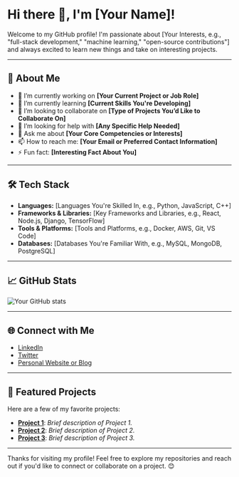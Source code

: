 # Hi there 👋, I'm [Your Name]!

Welcome to my GitHub profile! I'm passionate about [Your Interests, e.g., "full-stack development," "machine learning," "open-source contributions"] and always excited to learn new things and take on interesting projects.

---

## 🚀 About Me

- 🔭 I’m currently working on **[Your Current Project or Job Role]**
- 🌱 I’m currently learning **[Current Skills You're Developing]**
- 👯 I’m looking to collaborate on **[Type of Projects You’d Like to Collaborate On]**
- 🤔 I’m looking for help with **[Any Specific Help Needed]**
- 💬 Ask me about **[Your Core Competencies or Interests]**
- 📫 How to reach me: **[Your Email or Preferred Contact Information]**
- ⚡ Fun fact: **[Interesting Fact About You]**

---

## 🛠️ Tech Stack

- **Languages:** [Languages You're Skilled In, e.g., Python, JavaScript, C++]
- **Frameworks & Libraries:** [Key Frameworks and Libraries, e.g., React, Node.js, Django, TensorFlow]
- **Tools & Platforms:** [Tools and Platforms, e.g., Docker, AWS, Git, VS Code]
- **Databases:** [Databases You're Familiar With, e.g., MySQL, MongoDB, PostgreSQL]

---

## 📈 GitHub Stats

![Your GitHub stats](https://github-readme-stats.vercel.app/api?username=YourUsername&show_icons=true&theme=default)

---

## 🌐 Connect with Me

- [LinkedIn](https://www.linkedin.com/in/yourusername/)
- [Twitter](https://twitter.com/yourusername/)
- [Personal Website or Blog](https://yourwebsite.com)

---

## 📂 Featured Projects

Here are a few of my favorite projects:

- [**Project 1**](https://github.com/yourusername/project1): *Brief description of Project 1.*
- [**Project 2**](https://github.com/yourusername/project2): *Brief description of Project 2.*
- [**Project 3**](https://github.com/yourusername/project3): *Brief description of Project 3.*

---

Thanks for visiting my profile! Feel free to explore my repositories and reach out if you'd like to connect or collaborate on a project. 😊
